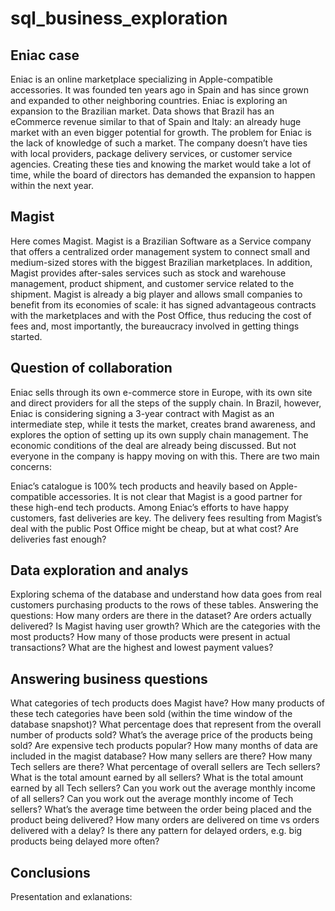 # sql_business_exploration

## Eniac case
Eniac is an online marketplace specializing in Apple-compatible accessories.
It was founded ten years ago in Spain and has since grown and expanded to other neighboring countries.
Eniac is exploring an expansion to the Brazilian market.
Data shows that Brazil has an eCommerce revenue similar to that of Spain and Italy: an already huge market with an even bigger potential for growth.
The problem for Eniac is the lack of knowledge of such a market. The company doesn’t have ties with local providers, package delivery services, or customer service agencies. 
Creating these ties and knowing the market would take a lot of time, while the board of directors has demanded the expansion to happen within the next year.

## Magist
Here comes Magist. Magist is a Brazilian Software as a Service company that offers a centralized order management system to connect small and medium-sized stores with the biggest Brazilian marketplaces.
In addition, Magist provides after-sales services such as stock and warehouse management, product shipment, and customer service related to the shipment.
Magist is already a big player and allows small companies to benefit from its economies of scale:
it has signed advantageous contracts with the marketplaces and with the Post Office, thus reducing the cost of fees and, most importantly, the bureaucracy involved in getting things started.

## Question of collaboration
Eniac sells through its own e-commerce store in Europe, with its own site and direct providers for all the steps of the supply chain. 
In Brazil, however, Eniac is considering signing a 3-year contract with Magist as an intermediate step, while it tests the market, creates brand awareness,
and explores the option of setting up its own supply chain management.
The economic conditions of the deal are already being discussed. But not everyone in the company is happy moving on with this. There are two main concerns:

Eniac’s catalogue is 100% tech products and heavily based on Apple-compatible accessories. It is not clear that Magist is a good partner for these high-end tech products.
Among Eniac’s efforts to have happy customers, fast deliveries are key. The delivery fees resulting from Magist’s deal with the public Post Office might be cheap, but at what cost? 
Are deliveries fast enough?

## Data exploration and analys 
Exploring schema of the database and understand how data goes from real customers purchasing products to the rows of these tables.
Answering the questions:
How many orders are there in the dataset?
Are orders actually delivered?
Is Magist having user growth?
Which are the categories with the most products?
How many of those products were present in actual transactions?
What are the highest and lowest payment values?

## Answering business questions
What categories of tech products does Magist have?
How many products of these tech categories have been sold (within the time window of the database snapshot)? What percentage does that represent from the overall number of products sold?
What’s the average price of the products being sold?
Are expensive tech products popular?
How many months of data are included in the magist database?
How many sellers are there? How many Tech sellers are there? What percentage of overall sellers are Tech sellers?
What is the total amount earned by all sellers? What is the total amount earned by all Tech sellers?
Can you work out the average monthly income of all sellers? Can you work out the average monthly income of Tech sellers?
What’s the average time between the order being placed and the product being delivered?
How many orders are delivered on time vs orders delivered with a delay?
Is there any pattern for delayed orders, e.g. big products being delayed more often?


## Conclusions
Presentation and exlanations: 

